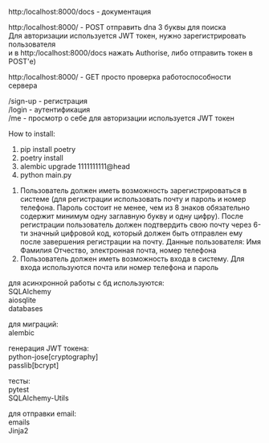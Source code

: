 http:/localhost:8000/docs - документация  

http:/localhost:8000/ - POST отправить dna 3 буквы для поиска  
Для авторизации используется JWT токен, нужно зарегистрировать пользователя  
и в http:/localhost:8000/docs нажать Authorise, либо отправить токен в POST'е)  

http:/localhost:8000/ - GET просто проверка работоспособности сервера  

/sign-up - регистрация  
/login - аутентификация  
/me - просмотр о себе для авторизации используется JWT токен  

How to install:  

1) pip install poetry  
2) poetry install  
3) alembic upgrade 1111111111@head
4) python main.py  

1.	Пользователь должен иметь возможность зарегистрироваться в системе (для регистрации использовать почту и пароль и номер телефона. Пароль состоит не менее, чем из 8 знаков обязательно содержит минимум одну заглавную букву и одну цифру). После регистрации пользователь должен подтвердить свою почту через 6-ти значный цифровой код, который должен быть отправлен ему после завершения регистрации на почту. Данные пользователя: Имя Фамилия Отчество, электронная почта, номер телефона  
2.	Пользователь должен иметь возможность входа в систему. Для входа используются почта или номер телефона и пароль  

для асинхронной работы с бд используются:  
SQLAlchemy  
aiosqlite  
databases  

для миграций:  
alembic  

генерация JWT токена:  
python-jose[cryptography]  
passlib[bcrypt]  

тесты:  
pytest  
SQLAlchemy-Utils  

для отправки email:  
emails  
Jinja2  